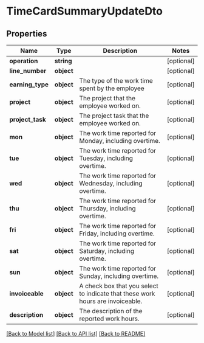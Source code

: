 # TimeCardSummaryUpdateDto

## Properties
Name | Type | Description | Notes
------------ | ------------- | ------------- | -------------
**operation** | **string** |  | [optional] 
**line_number** | **object** |  | [optional] 
**earning_type** | **object** | The type of the work time spent by the employee | [optional] 
**project** | **object** | The project that the employee worked on. | [optional] 
**project_task** | **object** | The project task that the employee worked on. | [optional] 
**mon** | **object** | The work time reported for Monday, including overtime. | [optional] 
**tue** | **object** | The work time reported for Tuesday, including overtime. | [optional] 
**wed** | **object** | The work time reported for Wednesday, including overtime. | [optional] 
**thu** | **object** | The work time reported for Thursday, including overtime. | [optional] 
**fri** | **object** | The work time reported for Friday, including overtime. | [optional] 
**sat** | **object** | The work time reported for Saturday, including overtime. | [optional] 
**sun** | **object** | The work time reported for Sunday, including overtime. | [optional] 
**invoiceable** | **object** | A check box that you select to indicate that these work hours are invoiceable. | [optional] 
**description** | **object** | The description of the reported work hours. | [optional] 

[[Back to Model list]](../README.md#documentation-for-models) [[Back to API list]](../README.md#documentation-for-api-endpoints) [[Back to README]](../README.md)


